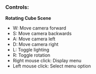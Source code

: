 ### Controls:

**Rotating Cube Scene**

* W: Move camera forward
* S: Move camera backwards
* A: Move camera left
* D: Move camera right
* L: Toggle lighting
* R: Toggle rotation
* Right mouse click: Display menu
* Left mouse click: Select menu option


